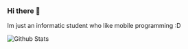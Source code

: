 ### Hi there 👋

Im just an informatic student who like mobile programming :D <br>


![Github Stats](https://github-readme-stats.vercel.app/api?username=kakaranara&count_private=true&show_icons=true&include_all_commits=true)

<!--

